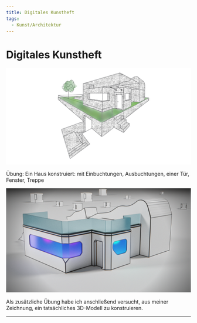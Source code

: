 ```yaml
---
title: Digitales Kunstheft
tags:
  - Kunst/Architektur
---
```


# Digitales Kunstheft

![Übung: Ein Haus konstruiert: mit Einbuchtungen, Ausbuchtungen, einer Tür, Fenster, Treppe](./Digitales_Kunstheft/Ohne_TitelSS.png)

Übung: Ein Haus konstruiert: mit Einbuchtungen, Ausbuchtungen, einer Tür, Fenster, Treppe

![Als zusätzliche Übung habe ich anschließend versucht, aus meiner Zeichnung, ein tatsächliches 3D-Modell zu konstruieren.](./Digitales_Kunstheft/house_Comp_1_2023-02-08_23.03.03_(Gro).png)

Als zusätzliche Übung habe ich anschließend versucht, aus meiner Zeichnung, ein tatsächliches 3D-Modell zu konstruieren.

---